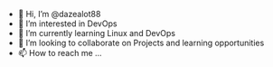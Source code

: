 - 👋 Hi, I’m @dazealot88
- 👀 I’m interested in DevOps
- 🌱 I’m currently learning Linux and DevOps
- 💞️ I’m looking to collaborate on Projects and learning opportunities
- 📫 How to reach me ...

<!---
dazealot88/dazealot88 is a ✨ special ✨ repository because its `README.md` (this file) appears on your GitHub profile.
You can click the Preview link to take a look at your changes.
--->

